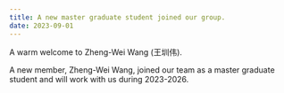 ```yaml
---
title: A new master graduate student joined our group.
date: 2023-09-01
---
```


A warm welcome to Zheng-Wei Wang (王圳伟).

<!--more-->

A new member, Zheng-Wei Wang, joined our team as a master graduate student and will work with us during 2023-2026.
